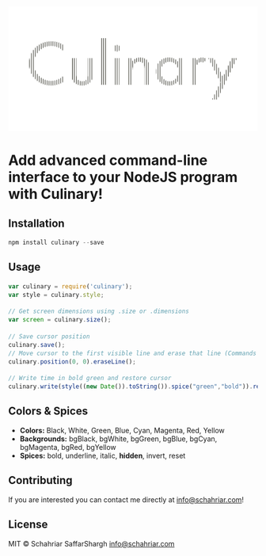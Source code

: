 ![Culinary Logo](logo.png)

Add advanced command-line interface to your NodeJS program with **Culinary**!
======

## Installation
```javascript
npm install culinary --save
```

## Usage
```javascript
var culinary = require('culinary');
var style = culinary.style;

// Get screen dimensions using .size or .dimensions
var screen = culinary.size();

// Save cursor position
culinary.save();
// Move cursor to the first visible line and erase that line (Commands can be chained)
culinary.position(0, 0).eraseLine();

// Write time in bold green and restore cursor
culinary.write(style((new Date()).toString()).spice("green","bold")).restore();

```

## Colors & Spices
- **Colors:** Black, White, Green, Blue, Cyan, Magenta, Red, Yellow
- **Backgrounds:** bgBlack, bgWhite, bgGreen, bgBlue, bgCyan, bgMagenta, bgRed, bgYellow
- **Spices:** bold, underline, italic, **hidden**, invert, reset

## Contributing
If you are interested you can contact me directly at <info@schahriar.com>!

## License
MIT © Schahriar SaffarShargh <info@schahriar.com>

